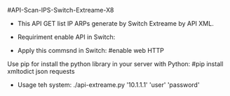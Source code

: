 #API-Scan-IPS-Switch-Extreame-X8

* This API GET list IP ARPs generate by Switch Extreame by API XML.

* Requiriment enable API in Switch:
- Apply this commsnd in Switch:
#enable web HTTP

Use pip for install the python library in your server with Python:
#pip install xmltodict json requests

* Usage teh system:
./api-extreame.py '10.1.1.1' 'user' 'password'




